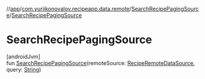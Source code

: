 //[app](../../../index.md)/[com.yuriikonovalov.recipeapp.data.remote](../index.md)/[SearchRecipePagingSource](index.md)/[SearchRecipePagingSource](-search-recipe-paging-source.md)

# SearchRecipePagingSource

[androidJvm]\
fun [SearchRecipePagingSource](-search-recipe-paging-source.md)(remoteSource: [RecipeRemoteDataSource](../-recipe-remote-data-source/index.md), query: [String](https://kotlinlang.org/api/latest/jvm/stdlib/kotlin/-string/index.html))
